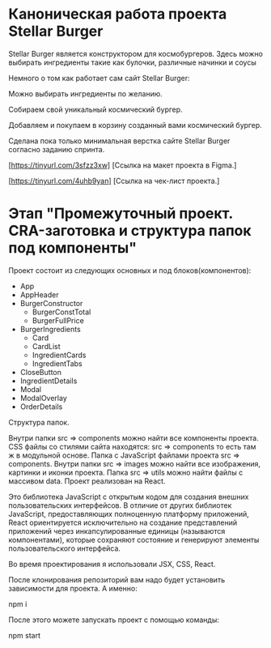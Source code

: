 # Каноническая работа проекта Stellar Burger 

Stellar Burger является конструктором для космобургеров. Здесь можно выбирать ингредиенты такие как булочки, различные начинки и соусы

Немного о том как работает сам сайт Stellar Burger:

Можно выбирать ингредиенты по желанию.

Собираем свой уникальный космический бургер.

Добавляем и покупаем в корзину созданный вами космический бургер.

Сделана пока только минимальная верстка сайте Stellar Burger согласно заданию спринта. 

[https://tinyurl.com/3sfzz3xw] [Ссылка на макет проекта в Figma.]

[https://tinyurl.com/4uhb9yan] [Ссылка на чек-лист проекта.]


# Этап "Промежуточный проект. CRA-заготовка и структура папок под компоненты"

Проект состоит из следующих основных и под блоков(компонентов):

* App
* AppHeader
* BurgerConstructor
    + BurgerConstTotal
    + BurgerFullPrice
* BurgerIngredients
    + Card
    + CardList
    + IngredientCards
    + IngredientTabs
* CloseButton
* IngredientDetails
* Modal
* ModalOverlay
* OrderDetails


Структура папок.

Внутри папки src => components можно найти все компоненты проекта.
CSS файлы со cтилями сайта находятся: src => components то есть там ж в модульной основе.
Папка c JavaScript файлами проекта src => components.
Внутри папки src => images можно найти все изображения, картинки и иконки проекта.
Папка src => utils можно найти файлы с массивом data.
Проект реализован на React.

Это библиотека JavaScript с открытым кодом для создания внешних пользовательских интерфейсов. В отличие от других библиотек JavaScript, предоставляющих полноценную платформу приложений, React ориентируется исключительно на создание представлений приложений через инкапсулированные единицы (называются компонентами), которые сохраняют состояние и генерируют элементы пользовательского интерфейса.

Во время проектирования я использовали JSX, CSS, React.

После клонирования репозиторий вам надо будет установить зависимости для проекта. А именно:

npm i

После этого можете запускать проект с помощью команды:

npm start

